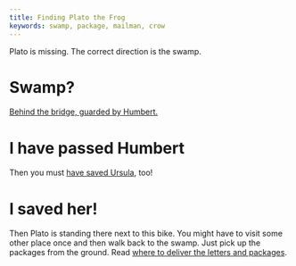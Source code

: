 ```yaml
---
title: Finding Plato the Frog
keywords: swamp, package, mailman, crow
---
```


Plato is missing. The correct direction is the swamp.

# Swamp?
[Behind the bridge, guarded by Humbert.](010-humbert.md)

# I have passed Humbert
Then you must [have saved Ursula](015-saving-ursula.md), too!

# I saved her!
Then Plato is standing there next to this bike. You might have to visit some other place once and then walk back to the swamp. Just pick up the packages from the ground. Read [where to deliver the letters and packages](025-delivery.md).
